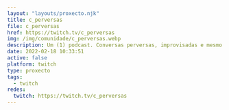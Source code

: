 ```yaml
---
layout: "layouts/proxecto.njk"
title: c_perversas
file: c_perversas
href: https://twitch.tv/c_perversas
img: /img/comunidade/c_perversas.webp
description: Um (1) podcast. Conversas perversas, improvisadas e mesmo rimadas. Um par mui díspar que vás adorar. Até aqui a descriçom, começa a radiodifusom.
date: 2022-02-18 10:33:51
active: false
platform: twitch
type: proxecto
tags:
  - twitch
redes:
  twitch: https://twitch.tv/c_perversas
---
```

